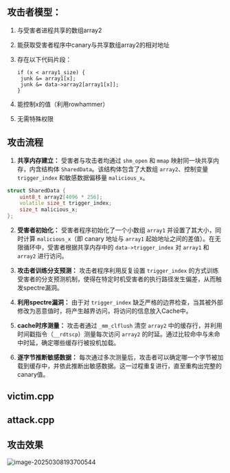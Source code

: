 ## 攻击者模型：

1. 与受害者进程共享的数组array2

2. 能获取受害者程序中canary与共享数组array2的相对地址

3. 存在以下代码片段： 

   ```
   if (x < array1_size) {
   	junk &= array1[x];
   	junk &= data->array2[array1[x]];
   }
   ```

4. 能控制x的值（利用rowhammer）

5. 无需特殊权限



## 攻击流程

1. **共享内存建立：**
   受害者与攻击者均通过 `shm_open` 和 `mmap` 映射同一块共享内存，内含结构体 `SharedData`。该结构体包含了大数组 `array2`、控制变量 `trigger_index` 和敏感数据偏移量 `malicious_x`。

```cpp
struct SharedData {
    uint8_t array2[4096 * 256];
    volatile size_t trigger_index;
    size_t malicious_x;
};
```

2. **受害者初始化：**
   受害者程序初始化了一个小数组 `array1` 并设置了其大小，同时计算 `malicious_x`（即 canary 地址与 `array1` 起始地址之间的差值）。在无限循环中，受害者根据共享内存中的 `data->trigger_index` 对 `array1` 和 `array2` 进行访问。
3. **攻击者训练分支预测：**
   攻击者程序利用反复设置 `trigger_index` 的方式训练受害者的分支预测机制，使得在特定时机受害者的执行路径发生偏差，从而触发spectre漏洞。

4. **利用spectre漏洞：**
   由于对 `trigger_index` 缺乏严格的边界检查，当其被外部修改为恶意值时，将产生越界访问，将访问的信息放入Cache中。

5. **cache时序测量：**
   攻击者通过 `_mm_clflush` 清空 `array2` 中的缓存行，并利用时间戳指令（`__rdtscp`）测量每次访问 `array2` 的时延。通过比较命中与未命中时延，确定哪些缓存行被投机加载。

6. **逐字节推断敏感数据：**
   每次通过多次测量后，攻击者可以确定哪一个字节被加载到缓存中，并依此推断出敏感数据。这一过程重复进行，直至重构出完整的canary值。

## victim.cpp



## attack.cpp



## 攻击效果

![image-20250308193700544](C:\Users\MIE\Desktop\主仓库\图片\image-20250308193700544.png)

